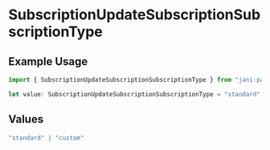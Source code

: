 # SubscriptionUpdateSubscriptionSubscriptionType

## Example Usage

```typescript
import { SubscriptionUpdateSubscriptionSubscriptionType } from "jani-payments/models/operations";

let value: SubscriptionUpdateSubscriptionSubscriptionType = "standard";
```

## Values

```typescript
"standard" | "custom"
```